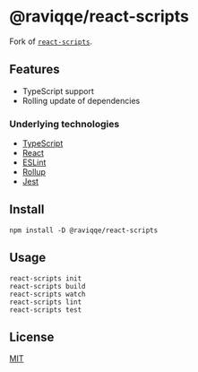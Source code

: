 # @raviqqe/react-scripts

Fork of [`react-scripts`](https://github.com/facebook/create-react-app/tree/master/packages/react-scripts).

## Features

- TypeScript support
- Rolling update of dependencies

### Underlying technologies

- [TypeScript](https://www.typescriptlang.org/)
- [React](https://reactjs.org/)
- [ESLint](https://eslint.org/)
- [Rollup](https://rollupjs.org/guide/en/)
- [Jest](https://jestjs.io/)

## Install

```
npm install -D @raviqqe/react-scripts
```

## Usage

```
react-scripts init
react-scripts build
react-scripts watch
react-scripts lint
react-scripts test
```

## License

[MIT](LICENSE)
